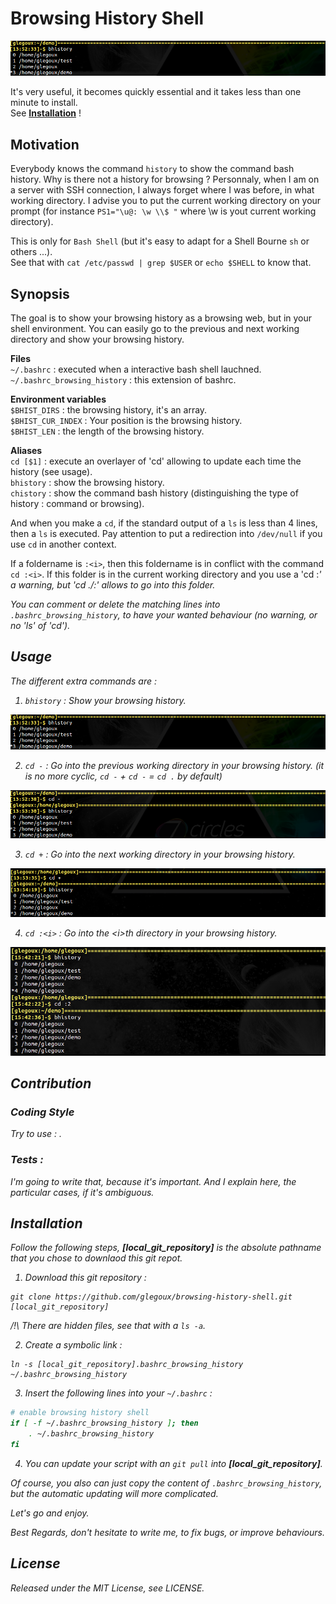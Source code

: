 # Browsing History Shell

![alt text][bhistory]

It's very useful, it becomes quickly essential and it takes less than one minute to install.  
See **[Installation](https://github.com/glegoux/browsing-history-shell/blob/master/README.md#installation)** !

## Motivation

Everybody knows the command `history` to show the command bash history. Why is there not a history for browsing ? Personnaly, when I am on a server with SSH connection, I always forget where I was before, in what working directory. I advise you to put the current working directory on your prompt (for instance `PS1="\u@: \w \\$ "` where \w is yout current working directory).

This is only for `Bash Shell` (but it's easy to adapt for a Shell Bourne `sh` or others ...).  
See that with `cat /etc/passwd | grep $USER` or `echo $SHELL` to know that.

## Synopsis

The goal is to show your browsing history as a browsing web, but in your shell environment. You can easily go to the previous and next working directory and show your browsing history.   
  
**Files**   
  `~/.bashrc` : executed when a interactive bash shell lauchned.  
  `~/.bashrc_browsing_history` : this extension of bashrc.  
  
**Environment variables**  
  `$BHIST_DIRS` : the browsing history, it's an array.  
  `$BHIST_CUR_INDEX` : Your position is the browsing history.  
  `$BHIST_LEN` : the length of the browsing history.
  
**Aliases**  
  `cd [$1]`  : execute an overlayer of 'cd' allowing to update each time the history (see usage).   
  `bhistory` : show the browsing history.  
  `chistory` : show the command bash history (distinguishing the type of history : command or browsing).  
  
And when you make a `cd`, if the standard output of a `ls` is less than 4 lines, then a `ls` is executed. Pay attention to put a redirection into `/dev/null` if you use `cd` in another context. 
  
If a foldername is `:<i>`, then this foldername is in conflict with the command `cd :<i>`. If this folder is in the current working directory and you use a 'cd :<i>' a warning, but 'cd ./:<i>' allows to go into this folder.
  
You can comment or delete the matching lines into `.bashrc_browsing_history`, to have your wanted behaviour (no warning, or no 'ls' of 'cd').
  
## Usage

The different extra commands are :

1) `bhistory` : Show your browsing history.

![alt text][bhistory]

2) `cd -` : Go into the previous working directory in your browsing history.
            (it is no more cyclic, `cd -` + `cd -` = `cd .` by default) 

![alt text][cdprevious]

3) `cd +` : Go into the next working directory in your browsing history.

![alt text][cdnext]

4) `cd :<i>` : Go into the *\<i\>th* directory in your browsing history.

![alt text][cdhistory]

## Contribution

### Coding Style

Try to use : .

### Tests :

I'm going to write that, because it's important. And I explain here, the particular cases, if it's ambiguous.

## Installation

Follow the following steps, **[local_git_repository]** is the absolute pathname that you chose to downlaod this git repot.

1) Download this git repository :

```
git clone https://github.com/glegoux/browsing-history-shell.git [local_git_repository]
```

/!\ There are hidden files, see that with a `ls -a`.

2) Create a symbolic link :

```
ln -s [local_git_repository].bashrc_browsing_history ~/.bashrc_browsing_history
```

3) Insert the following lines into your `~/.bashrc` :

```bash
# enable browsing history shell
if [ -f ~/.bashrc_browsing_history ]; then
    . ~/.bashrc_browsing_history
fi
```

4) You can update your script with an `git pull` into **[local_git_repository]**.

Of course, you also can just copy the content of `.bashrc_browsing_history`, but the automatic updating will more complicated. 

Let's go and enjoy.

Best Regards, don't hesitate to write me, to fix bugs, or improve behaviours.

## License 

Released under the MIT License, see LICENSE.

[bhistory]: https://github.com/glegoux/browsing-history-shell/blob/master/bhistory.png "bhistory"
[cdprevious]: https://github.com/glegoux/browsing-history-shell/blob/master/cdprevious.png "cdprevious"
[cdnext]: https://github.com/glegoux/browsing-history-shell/blob/master/cdnext.png "cdnext"
[cdhistory]: https://github.com/glegoux/browsing-history-shell/blob/master/cdhistory.png "cdhistory"

